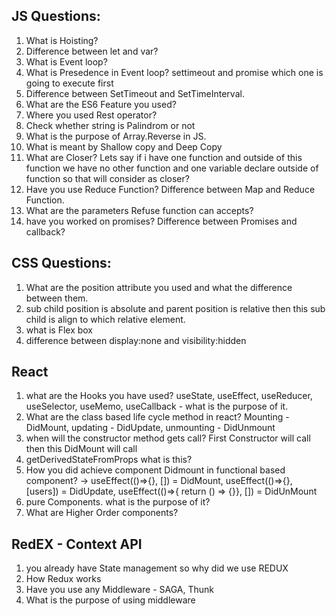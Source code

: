 ## JS Questions:
1. What is Hoisting?
2. Difference between let and var?
3. What is Event loop?
4. What is Presedence in Event loop? settimeout and promise which one is going to execute first
5. Difference between SetTimeout and SetTimeInterval.
6. What are the ES6 Feature you used?
7. Where you used Rest operator?
8. Check whether string is Palindrom or not
9. What is the purpose of Array.Reverse in JS.
10. What is meant by Shallow copy and Deep Copy
11. What are Closer? Lets say if i have one function and outside of this function we have no other function and one variable declare outside of function so that will consider as closer?
12. Have you use Reduce Function? Difference between Map and Reduce Function.
13. What are the parameters Refuse function can accepts?
14. have you worked on promises? Difference between Promises and callback?

## CSS Questions:
1. What are the position attribute you used and what the difference between them.
2. sub child position is absolute and parent position is relative then this sub child is align to which relative element.
3. what is Flex box
4. difference between display:none and visibility:hidden

## React
1. what are the Hooks you have used? useState, useEffect, useReducer, useSelector, useMemo, useCallback - what is the purpose of it.
2. What are the class based life cycle method in react? Mounting - DidMount, updating - DidUpdate, unmounting - DidUnmount
3. when will the constructor method gets call? First Constructor will call then this DidMount will call
4. getDerivedStateFromProps what is this?
5. How you did achieve component Didmount in functional based component? -> useEffect(()=>{}, []) = DidMount, useEffect(()=>{}, [users]) = DidUpdate, useEffect(()=>{ return () => {}}, []) = DidUnMount
6. pure Components. what is the purpose of it?
7. What are Higher Order components?

## RedEX - Context API
1. you already have State management so why did we use REDUX
2. How Redux works
3. Have you use any Middleware - SAGA,  Thunk
4. What is the purpose of using middleware
























